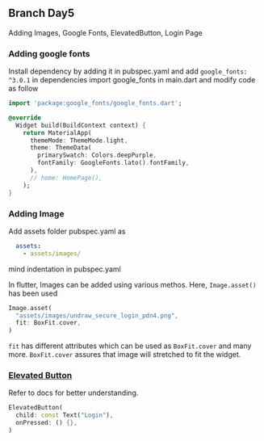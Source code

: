 ## Branch Day5

Adding Images, Google Fonts, ElevatedButton, Login Page
### Adding google fonts

Install dependency by adding it in pubspec.yaml and add `google_fonts: ^3.0.1` in dependencies
import google_fonts in main.dart and modify code as follow

```dart
import 'package:google_fonts/google_fonts.dart';

@override
  Widget build(BuildContext context) {
    return MaterialApp(
      themeMode: ThemeMode.light,
      theme: ThemeData(
        primarySwatch: Colors.deepPurple,
        fontFamily: GoogleFonts.lato().fontFamily,
      ),
      // home: HomePage(),
    );
}
```

### Adding Image

Add assets folder pubspec.yaml as 
```yaml
  assets:
    - assets/images/
```
mind indentation in pubspec.yaml

In flutter, Images can be added using various methos.
Here, `Image.asset()` has been used

```dart
Image.asset(
  "assets/images/undraw_secure_login_pdn4.png",
  fit: BoxFit.cover,
)
```
`fit` has different attributes which can be used as `BoxFit.cover` and many more. `BoxFit.cover` assures that image will stretched to fit the widget. 

### [Elevated Button](https://api.flutter.dev/flutter/material/ElevatedButton-class.html)

Refer to docs for better understanding.
```dart
ElevatedButton(
  child: const Text("Login"),
  onPressed: () {},
)
```

